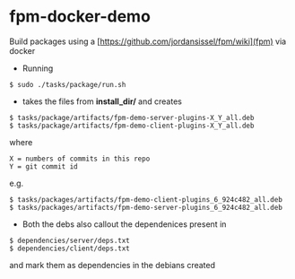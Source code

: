 # fpm-docker-demo

Build packages using a [https://github.com/jordansissel/fpm/wiki](fpm) via docker

- Running

```
$ sudo ./tasks/package/run.sh
```

- takes the files from  **install_dir/** and creates

```
$ tasks/package/artifacts/fpm-demo-server-plugins-X_Y_all.deb
$ tasks/package/artifacts/fpm-demo-client-plugins-X_Y_all.deb
```

where 

```
X = numbers of commits in this repo
Y = git commit id 
```

e.g. 

```
$ tasks/packages/artifacts/fpm-demo-client-plugins_6_924c482_all.deb 
$ tasks/packages/artifacts/fpm-demo-server-plugins_6_924c482_all.deb 
```

- Both the debs also callout the dependenices present in 

```
$ dependencies/server/deps.txt
$ dependencies/client/deps.txt
```

and mark them as dependencies in the debians created
